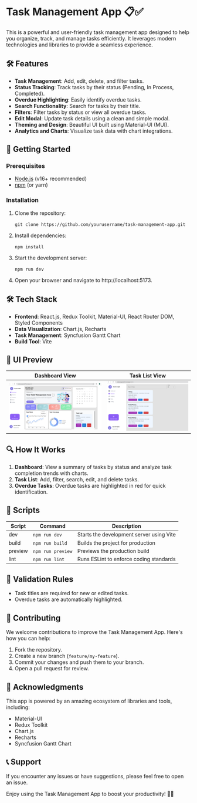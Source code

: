# Task Management App 📋✅

This is a powerful and user-friendly task management app designed to help you organize, track, and manage tasks efficiently. It leverages modern technologies and libraries to provide a seamless experience.

## 🛠️ Features

- **Task Management**: Add, edit, delete, and filter tasks.
- **Status Tracking**: Track tasks by their status (Pending, In Process, Completed).
- **Overdue Highlighting**: Easily identify overdue tasks.
- **Search Functionality**: Search for tasks by their title.
- **Filters**: Filter tasks by status or view all overdue tasks.
- **Edit Modal**: Update task details using a clean and simple modal.
- **Theming and Design**: Beautiful UI built using Material-UI (MUI).
- **Analytics and Charts**: Visualize task data with chart integrations.

## 🚀 Getting Started

### Prerequisites

- [Node.js](https://nodejs.org/) (v16+ recommended)
- [npm](https://www.npmjs.com/) (or yarn)

### Installation

1. Clone the repository:
   ```
   git clone https://github.com/yourusername/task-management-app.git
   ```

2. Install dependencies:
   ```
   npm install
   ```

3. Start the development server:
   ```
   npm run dev
   ```

4. Open your browser and navigate to http://localhost:5173.

## 🛠️ Tech Stack

- **Frontend**: React.js, Redux Toolkit, Material-UI, React Router DOM, Styled Components
- **Data Visualization**: Chart.js, Recharts
- **Task Management**: Syncfusion Gantt Chart
- **Build Tool**: Vite

## 🎨 UI Preview

| Dashboard View | Task List View |
|---------------|----------------|
| ![Dashboard View](public/dashboard.png) | ![Task List View](public/taskList.png) |

## 🔍 How It Works

1. **Dashboard**: View a summary of tasks by status and analyze task completion trends with charts.
2. **Task List**: Add, filter, search, edit, and delete tasks.
3. **Overdue Tasks**: Overdue tasks are highlighted in red for quick identification.

## 📜 Scripts

| Script | Command | Description |
|--------|---------|-------------|
| dev | `npm run dev` | Starts the development server using Vite |
| build | `npm run build` | Builds the project for production |
| preview | `npm run preview` | Previews the production build |
| lint | `npm run lint` | Runs ESLint to enforce coding standards |

## 📝 Validation Rules

- Task titles are required for new or edited tasks.
- Overdue tasks are automatically highlighted.

## 🤝 Contributing

We welcome contributions to improve the Task Management App. Here's how you can help:

1. Fork the repository.
2. Create a new branch (`feature/my-feature`).
3. Commit your changes and push them to your branch.
4. Open a pull request for review.

## 🌟 Acknowledgments

This app is powered by an amazing ecosystem of libraries and tools, including:
- Material-UI
- Redux Toolkit
- Chart.js
- Recharts
- Syncfusion Gantt Chart

## 📞 Support

If you encounter any issues or have suggestions, please feel free to open an issue.

Enjoy using the Task Management App to boost your productivity! 🚀✨